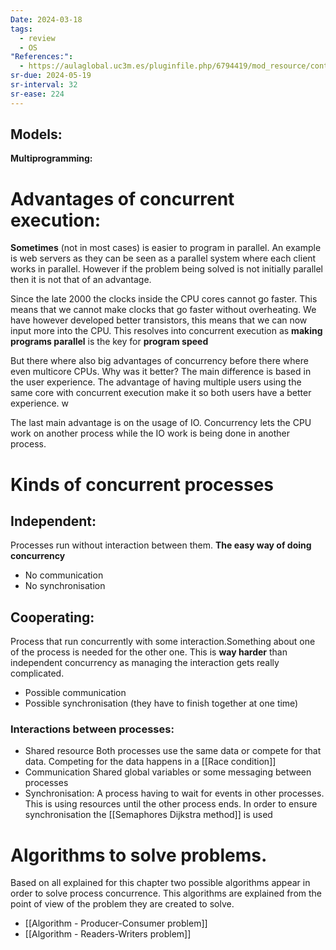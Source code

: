 ```yaml
---
Date: 2024-03-18
tags:
  - review
  - OS
"References:":
  - https://aulaglobal.uc3m.es/pluginfile.php/6794419/mod_resource/content/1/T3.L1-Concurrency-Intro-Concepts.pdf
sr-due: 2024-05-19
sr-interval: 32
sr-ease: 224
---
```


## Models: 
**Multiprogramming:**


# Advantages of concurrent execution: 
**Sometimes** (not in most cases) is easier to program in parallel. An example is web servers as they can be seen as a parallel system where each client works in parallel. However if the problem being solved is not initially  parallel then it is not that of an advantage.

Since the late 2000 the clocks inside the CPU cores cannot go faster. This means that we cannot make clocks that go faster without overheating. 
We have however developed better transistors, this means that we can now input more into the CPU. This resolves into concurrent execution as **making programs parallel** is the key for **program speed** 

But there where also big advantages of concurrency before there where even multicore CPUs. Why was it better? The main difference is based in the user experience. The advantage of having multiple users using the same core with concurrent execution make it so both users have a better experience. w

The last main advantage is on the usage of IO. Concurrency lets the CPU work on another process while the IO work is being done in another process.

# Kinds of concurrent processes
## Independent: 
Processes run without interaction between them. **The easy way of doing concurrency**
+ No communication 
+ No synchronisation
## Cooperating: 
Process that run concurrently with some interaction.Something about one of the process is needed for the other one. 
This is **way harder** than independent concurrency as managing the interaction gets really complicated. 
+ Possible communication
+ Possible synchronisation (they have to finish together at one time)

### Interactions between processes: 
+ Shared resource
	Both processes use the same data or compete for that data. Competing for the data happens in a [[Race condition]]
+ Communication 
	Shared global variables or some messaging between processes
+ Synchronisation: 
	A process having to wait for events in other processes. This is using resources until the other process ends. In order to ensure synchronisation the [[Semaphores Dijkstra method]] is used

# Algorithms to solve problems. 
Based on all explained for this chapter two possible algorithms appear in order to solve process concurrence. This algorithms are explained from the point of view of the problem they are created to solve. 
+ [[Algorithm - Producer-Consumer problem]]
+ [[Algorithm - Readers-Writers problem]]